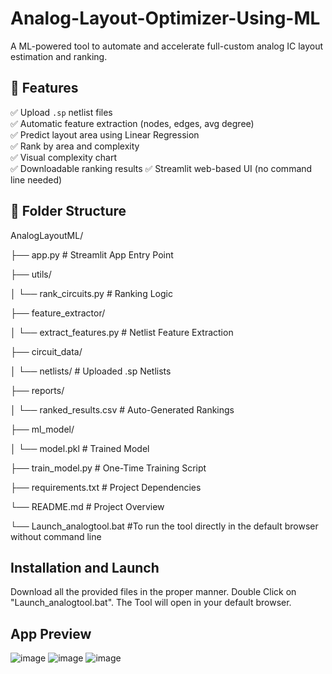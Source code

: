 # Analog-Layout-Optimizer-Using-ML
A ML-powered tool to automate and accelerate full-custom analog IC layout estimation and ranking.

## 🚀 Features

✅ Upload `.sp` netlist files  
✅ Automatic feature extraction (nodes, edges, avg degree)  
✅ Predict layout area using Linear Regression  
✅ Rank by area and complexity  
✅ Visual complexity chart  
✅ Downloadable ranking results
✅ Streamlit web-based UI (no command line needed)  

## 📂 Folder Structure

AnalogLayoutML/

├── app.py   # Streamlit App Entry Point

├── utils/

│ └── rank_circuits.py    # Ranking Logic

├── feature_extractor/

│ └── extract_features.py     # Netlist Feature Extraction

├── circuit_data/

│ └── netlists/     # Uploaded .sp Netlists

├── reports/

│ └── ranked_results.csv     # Auto-Generated Rankings

├── ml_model/

│ └── model.pkl       # Trained Model

├── train_model.py     # One-Time Training Script

├── requirements.txt      # Project Dependencies

└── README.md       # Project Overview

└── Launch_analogtool.bat     #To run the tool directly in the default browser without command line

## Installation and Launch
Download all the provided files in the proper manner.
Double Click on "Launch_analogtool.bat".
The Tool will open in your default browser.

## App Preview
![image](https://github.com/user-attachments/assets/3dc626fb-6eeb-458d-b846-00caa7a518f4)
![image](https://github.com/user-attachments/assets/8a7e3ee5-1855-475c-82ef-efe64ef0564f)
![image](https://github.com/user-attachments/assets/e41772d9-82f2-4104-a3a7-3de5a45f4dc9)







